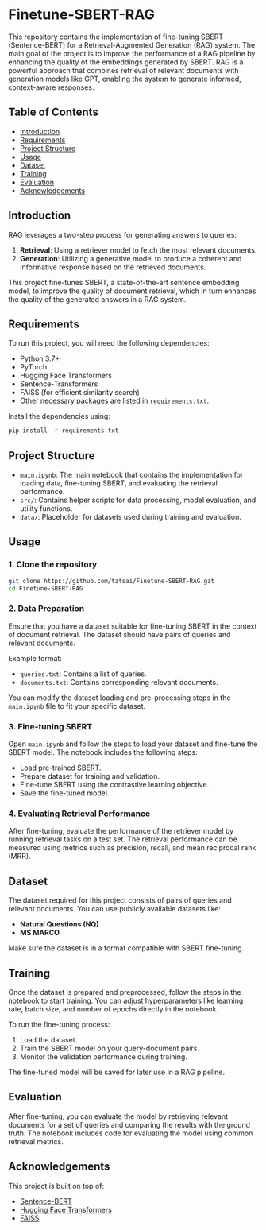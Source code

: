 # Finetune-SBERT-RAG

This repository contains the implementation of fine-tuning SBERT (Sentence-BERT) for a Retrieval-Augmented Generation (RAG) system. The main goal of the project is to improve the performance of a RAG pipeline by enhancing the quality of the embeddings generated by SBERT. RAG is a powerful approach that combines retrieval of relevant documents with generation models like GPT, enabling the system to generate informed, context-aware responses.

## Table of Contents
- [Introduction](#introduction)
- [Requirements](#requirements)
- [Project Structure](#project-structure)
- [Usage](#usage)
- [Dataset](#dataset)
- [Training](#training)
- [Evaluation](#evaluation)
- [Acknowledgements](#acknowledgements)

## Introduction

RAG leverages a two-step process for generating answers to queries:
1. **Retrieval**: Using a retriever model to fetch the most relevant documents.
2. **Generation**: Utilizing a generative model to produce a coherent and informative response based on the retrieved documents.

This project fine-tunes SBERT, a state-of-the-art sentence embedding model, to improve the quality of document retrieval, which in turn enhances the quality of the generated answers in a RAG system.

## Requirements

To run this project, you will need the following dependencies:
- Python 3.7+
- PyTorch
- Hugging Face Transformers
- Sentence-Transformers
- FAISS (for efficient similarity search)
- Other necessary packages are listed in `requirements.txt`.

Install the dependencies using:

```bash
pip install -r requirements.txt
```

## Project Structure

- `main.ipynb`: The main notebook that contains the implementation for loading data, fine-tuning SBERT, and evaluating the retrieval performance.
- `src/`: Contains helper scripts for data processing, model evaluation, and utility functions.
- `data/`: Placeholder for datasets used during training and evaluation.

## Usage

### 1. Clone the repository
```bash
git clone https://github.com/tztsai/Finetune-SBERT-RAG.git
cd Finetune-SBERT-RAG
```

### 2. Data Preparation

Ensure that you have a dataset suitable for fine-tuning SBERT in the context of document retrieval. The dataset should have pairs of queries and relevant documents.

Example format:
- `queries.txt`: Contains a list of queries.
- `documents.txt`: Contains corresponding relevant documents.

You can modify the dataset loading and pre-processing steps in the `main.ipynb` file to fit your specific dataset.

### 3. Fine-tuning SBERT

Open `main.ipynb` and follow the steps to load your dataset and fine-tune the SBERT model. The notebook includes the following steps:
- Load pre-trained SBERT.
- Prepare dataset for training and validation.
- Fine-tune SBERT using the contrastive learning objective.
- Save the fine-tuned model.

### 4. Evaluating Retrieval Performance

After fine-tuning, evaluate the performance of the retriever model by running retrieval tasks on a test set. The retrieval performance can be measured using metrics such as precision, recall, and mean reciprocal rank (MRR).

## Dataset

The dataset required for this project consists of pairs of queries and relevant documents. You can use publicly available datasets like:
- **Natural Questions (NQ)**
- **MS MARCO**

Make sure the dataset is in a format compatible with SBERT fine-tuning.

## Training

Once the dataset is prepared and preprocessed, follow the steps in the notebook to start training. You can adjust hyperparameters like learning rate, batch size, and number of epochs directly in the notebook.

To run the fine-tuning process:

1. Load the dataset.
2. Train the SBERT model on your query-document pairs.
3. Monitor the validation performance during training.

The fine-tuned model will be saved for later use in a RAG pipeline.

## Evaluation

After fine-tuning, you can evaluate the model by retrieving relevant documents for a set of queries and comparing the results with the ground truth. The notebook includes code for evaluating the model using common retrieval metrics.

## Acknowledgements

This project is built on top of:
- [Sentence-BERT](https://www.sbert.net/)
- [Hugging Face Transformers](https://huggingface.co/transformers/)
- [FAISS](https://github.com/facebookresearch/faiss)
